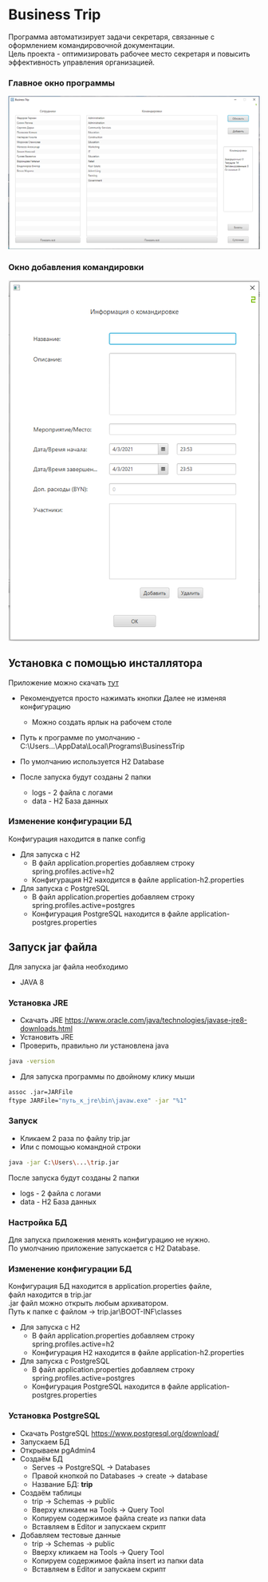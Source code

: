 # Business Trip

Программа автоматизирует задачи секретаря, связанные с оформлением командировочной документации.  
Цель проекта - оптимизировать рабочее место секретаря и повысить эффективность управления организацией. 

### Главное окно программы 
![Home page!](docs/home.png)

### Окно добавления командировки
![Save page!](docs/save.png)

## Установка с помощью инсталлятора  
Приложение можно скачать [тут](https://github.com/qualle34/BusinessTrip/releases/tag/1.0)  
- Рекомендуется просто нажимать кнопки Далее не изменяя конфигурацию  
  - Можно создать ярлык на рабочем столе  
- Путь к программе по умолчанию - C:\Users\...\AppData\Local\Programs\BusinessTrip
 
- По умолчанию используется H2 Database 

- После запуска будут созданы 2 папки
  - logs - 2 файла с логами
  - data - H2 База данных 


### Изменение конфигурации БД
  Конфигурация находится в папке config   
- Для запуска с H2
  - В файл application.properties добавляем строку spring.profiles.active=h2 
  - Конфигурация H2 находится в файле application-h2.properties
- Для запуска с PostgreSQL 
  - В файл application.properties добавляем строку spring.profiles.active=postgres
  - Конфигурация PostgreSQL находится в файле application-postgres.properties



## Запуск jar файла 
Для запуска jar файла необходимо
- JAVA 8 

### Установка JRE
- Скачать JRE https://www.oracle.com/java/technologies/javase-jre8-downloads.html
- Установить JRE
- Проверить, правильно ли установлена java 
```sh
java -version
```
- Для запуска программы по двойному клику мыши 
```sh
assoc .jar=JARFile  
ftype JARFile="путь_к_jre\bin\javaw.exe" -jar "%1"
```

### Запуск
  - Кликаем 2 раза по файлу trip.jar
  - Или с помощью командной строки
  ```sh
  java -jar C:\Users\...\trip.jar
  ```
После запуска будут созданы 2 папки
  - logs - 2 файла с логами
  - data - H2 База данных 

### Настройка БД

Для запуска приложения менять конфигурацию не нужно.  
По умолчанию приложение запускается с H2 Database.   

### Изменение конфигурации БД
  Конфигурация БД находится в application.properties файле,  
  файл находится в trip.jar  
  .jar файл можно открыть любым архиватором.  
  Путь к папке с файлом -> trip.jar\BOOT-INF\classes
  
- Для запуска с H2
  - В файл application.properties добавляем строку spring.profiles.active=h2 
  - Конфигурация H2 находится в файле application-h2.properties
- Для запуска с PostgreSQL 
  - В файл application.properties добавляем строку spring.profiles.active=postgres
  - Конфигурация PostgreSQL находится в файле application-postgres.properties

### Установка PostgreSQL 
- Скачать PostgreSQL https://www.postgresql.org/download/
- Запускаем БД
- Открываем pgAdmin4 
- Создаём БД 
  - Serves -> PostgreSQL -> Databases
  - Правой кнопкой по Databases -> create -> database 
  - Название БД: **trip**
- Создаём таблицы 
  - trip -> Schemas -> public
  - Вверху кликаем на Tools -> Query Tool 
  - Копируем содержимое файла create из папки data
  - Вставляем в Editor и запускаем скрипт
- Добавляем тестовые данные 
  - trip -> Schemas -> public
  - Вверху кликаем на Tools -> Query Tool 
  - Копируем содержимое файла insert из папки data
  - Вставляем в Editor и запускаем скрипт
